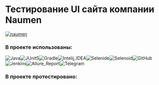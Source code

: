 # Тестирование UI сайта компании Naumen
[![naumen](https://user-images.githubusercontent.com/71780020/172861017-4db52962-4e9d-4a63-bf61-fed7e5bfbb52.png)](https://www.naumen.ru/)

### В проекте использованы:
![Java](https://user-images.githubusercontent.com/71780020/172883572-d39e1313-707a-49ab-ad24-669fefbf785a.svg)![JUnit5](https://user-images.githubusercontent.com/71780020/172885135-1f19d885-7fa5-44d2-84c7-2d1038ef9f05.svg)![Gradle](https://user-images.githubusercontent.com/71780020/172885036-380522fa-e102-44f9-8621-b0db63350cdb.svg)![Intelij_IDEA](https://user-images.githubusercontent.com/71780020/172883587-4a6e9cc7-f8e7-4162-93a3-356cb072ade8.svg)![Selenide](https://user-images.githubusercontent.com/71780020/172883599-9ce934fa-2708-4d5a-a507-8068bee4d687.svg)![Selenoid](https://user-images.githubusercontent.com/71780020/172885109-0043c94a-b413-445c-b499-d82b5b9eb62a.svg)![GitHub](https://user-images.githubusercontent.com/71780020/172885119-13741566-7ca2-4b4e-aa34-6e569998fc0d.svg)![Jenkins](https://user-images.githubusercontent.com/71780020/172885212-fa144fe7-683b-410c-bb55-0586f58db67a.svg)![Allure_Report](https://user-images.githubusercontent.com/71780020/172885204-6329b74f-aa11-4119-a500-7d7bffed6d5f.svg)![Telegram](https://user-images.githubusercontent.com/71780020/172885221-3a8c0cbd-9aa2-4249-a4c0-b9b5198ddcad.svg)

### В проекте протестировано:
